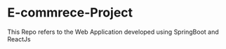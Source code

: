 # E-commrece-Project
This Repo refers to the Web Application developed using SpringBoot and ReactJs
